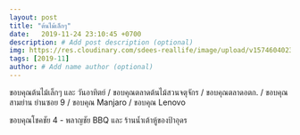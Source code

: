 ```yaml
---
layout: post
title: "ต้นไม้เล็กๆ"
date:   2019-11-24 23:10:45 +0700
description: # Add post description (optional)
img: https://res.cloudinary.com/sdees-reallife/image/upload/v1574604023/IMG_9761.jpg # Add image post (optional)
tags: [2019-11]
author: # Add name author (optional)
---
```

ขอบคุณต้นไม้เล็กๆ และ วันอาทิตย์ / ขอบคุณตลาดต้นไม้สวนจตุจักร / ขอบคุณตลาดอตก. / ขอบคุณสามย่าน ย่านซอย 9 / ขอบคุณ Manjaro / ขอบคุณ Lenovo

<i class="fa fa-child" style="color:plum"></i>

ขอบคุณโชคชัย 4 - พลาญชัย BBQ และ ร้านน้ำเต้าหู้ของป้าอุดร
